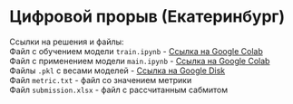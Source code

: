 # Цифровой прорыв (Екатеринбург)

Ссылки на решения и файлы: <br>
Файл с обучением модели `train.ipynb` - [Ссылка на Google Colab](https://colab.research.google.com/drive/1LXhrPrbz5wYM8vfS1bmAVbaSKw8Fg82J#scrollTo=wdvM5DHIYjZZ) <br>
Файл с применением модели `main.ipynb` - [Ссылка на Google Colab](https://colab.research.google.com/drive/1mR_VNyZaC5OWbmAu_nEFlFL8jVF6P80P?usp=sharing) <br>
Файлы `.pkl` с весами моделей - [Ссылка на Google Disk](https://drive.google.com/drive/folders/1w4VogagY5hBjHy55C4b4wvlEtaCQTCeU?usp=sharing) <br>
Файл `metric.txt` - файл со значением метрики <br>
Файл `submission.xlsx` - файл с рассчитанным сабмитом <br>
